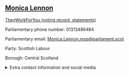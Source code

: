 ## <a href="https://www.parliament.scot/msps/current-and-previous-msps/monica-lennon">Monica Lennon</a>

<a href="https://www.theyworkforyou.com/mp/25516/monica_lennon">TheyWorkForYou (voting record, statements)</a> 

Parliamentary phone number: 01313486484 

Parliamentary email: Monica.Lennon.msp@parliament.scot 

Party: Scottish Labour 

Borough: Central Scotland 

<details><summary>Extra contact information and social media</summary> 
<li>Parliamentary address: The Scottish Parliament, EH99 1SP, Edinburgh</li>
<li>Local office address:</li>
<li>Local office phone number:</li>
<li>Twitter:</li>
<li>Facebook:</li>
<li>Website:</li>
</details>